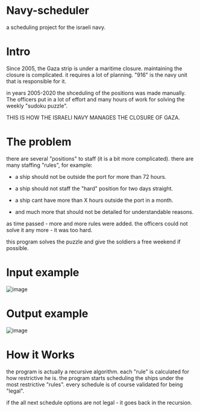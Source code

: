 # Navy-scheduler
  a scheduling project for the israeli navy.
  
# Intro
  Since 2005, the Gaza strip is under a maritime closure.
  maintaining the closure is complicated. it requires a lot of planning.
  "916" is the navy unit that is responsible for it.
  
  in years 2005-2020 the shceduling of the positions was made manually.
  The officers put in a lot of effort and many hours of work for solving the weekly "sudoku puzzle".
  
  THIS IS HOW THE ISRAELI NAVY MANAGES THE CLOSURE OF GAZA.
  
# The problem  
  there are several "positions" to staff (it is a bit more complicated).
  there are many staffing "rules", for example:
  - a ship should not be outside the port for more than 72 hours.
  - a ship should not staff the "hard" position for two days straight.
  - a ship cant have more than X hours outside the port in a month.
  
  - and much more that should not be detailed for understandable reasons.
  
  as time passed - more and more rules were added.
  the officers could not solve it any more - it was too hard.
  
  this program solves the puzzle and give the soldiers a free weekend if possible.
  
# Input example
![image](https://user-images.githubusercontent.com/85450521/202538631-e018548d-e900-4c37-8182-1b4428d6c51e.png)


# Output example

![image](https://user-images.githubusercontent.com/85450521/202537810-885e7060-9d45-476c-bcd3-460708bc35b5.png)

   
# How it Works
  the program is actually a recursive algorithm.
  each "rule" is calculated for how restrictive he is.
  the program starts scheduling the ships under the most restrictive "rules".
  every schedule is of course validated for being "legal".
  
  if the all next schedule options are not legal - it goes back in the recursion.

